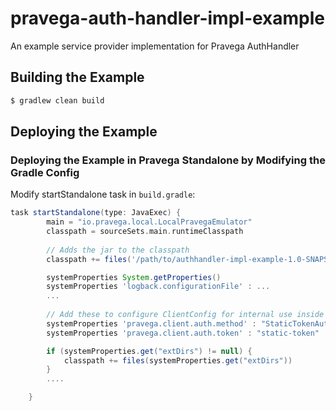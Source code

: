 # pravega-auth-handler-impl-example

An example service provider implementation for Pravega AuthHandler

## Building the Example

```gradle
$ gradlew clean build
```

## Deploying the Example  

### Deploying the Example in Pravega Standalone by Modifying the Gradle Config

Modify startStandalone task in `build.gradle`: 

```gradle
task startStandalone(type: JavaExec) {
        main = "io.pravega.local.LocalPravegaEmulator"
        classpath = sourceSets.main.runtimeClasspath
        
        // Adds the jar to the classpath
        classpath += files('/path/to/authhandler-impl-example-1.0-SNAPSHOT.jar')

        systemProperties System.getProperties()
        systemProperties 'logback.configurationFile' : ...
        ...
        
        // Add these to configure ClientConfig for internal use inside the cluster
        systemProperties 'pravega.client.auth.method' : "StaticTokenAuthHandler"
        systemProperties 'pravega.client.auth.token' : "static-token"

        if (systemProperties.get("extDirs") != null) {
            classpath += files(systemProperties.get("extDirs"))
        }
        ....

    }

```



